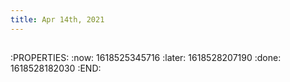 ```yaml
---
title: Apr 14th, 2021
---
```


##
## 
:PROPERTIES:
:now: 1618525345716
:later: 1618528207190
:done: 1618528182030
:END:
